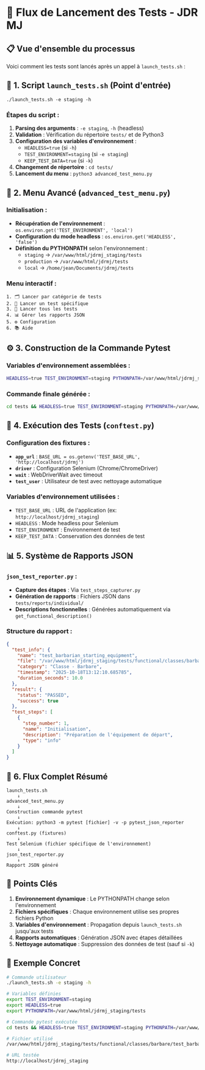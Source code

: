 # 🔄 Flux de Lancement des Tests - JDR MJ

## 📋 Vue d'ensemble du processus

Voici comment les tests sont lancés après un appel à `launch_tests.sh` :

## 🚀 1. Script `launch_tests.sh` (Point d'entrée)

```
./launch_tests.sh -e staging -h
```

### Étapes du script :
1. **Parsing des arguments** : `-e staging`, `-h` (headless)
2. **Validation** : Vérification du répertoire `tests/` et de Python3
3. **Configuration des variables d'environnement** :
   - `HEADLESS=true` (si `-h`)
   - `TEST_ENVIRONMENT=staging` (si `-e staging`)
   - `KEEP_TEST_DATA=true` (si `-k`)
4. **Changement de répertoire** : `cd tests/`
5. **Lancement du menu** : `python3 advanced_test_menu.py`

## 🎯 2. Menu Avancé (`advanced_test_menu.py`)

### Initialisation :
- **Récupération de l'environnement** : `os.environ.get('TEST_ENVIRONMENT', 'local')`
- **Configuration du mode headless** : `os.environ.get('HEADLESS', 'false')`
- **Définition du PYTHONPATH** selon l'environnement :
  - `staging` → `/var/www/html/jdrmj_staging/tests`
  - `production` → `/var/www/html/jdrmj/tests`
  - `local` → `/home/jean/Documents/jdrmj/tests`

### Menu interactif :
```
1. 🗂️ Lancer par catégorie de tests
2. 🎯 Lancer un test spécifique
3. 🚀 Lancer tous les tests
4. 📊 Gérer les rapports JSON
5. ⚙️ Configuration
6. 📚 Aide
```

## ⚙️ 3. Construction de la Commande Pytest

### Variables d'environnement assemblées :
```bash
HEADLESS=true TEST_ENVIRONMENT=staging PYTHONPATH=/var/www/html/jdrmj_staging/tests
```

### Commande finale générée :
```bash
cd tests && HEADLESS=true TEST_ENVIRONMENT=staging PYTHONPATH=/var/www/html/jdrmj_staging/tests python3 -m pytest functional/classes/barbare/test_barbarian_class.py::TestBarbarianClass::test_barbarian_starting_equipment -v -p pytest_json_reporter
```

## 🧪 4. Exécution des Tests (`conftest.py`)

### Configuration des fixtures :
- **`app_url`** : `BASE_URL = os.getenv('TEST_BASE_URL', 'http://localhost/jdrmj')`
- **`driver`** : Configuration Selenium (Chrome/ChromeDriver)
- **`wait`** : WebDriverWait avec timeout
- **`test_user`** : Utilisateur de test avec nettoyage automatique

### Variables d'environnement utilisées :
- `TEST_BASE_URL` : URL de l'application (ex: `http://localhost/jdrmj_staging`)
- `HEADLESS` : Mode headless pour Selenium
- `TEST_ENVIRONMENT` : Environnement de test
- `KEEP_TEST_DATA` : Conservation des données de test

## 📊 5. Système de Rapports JSON

### `json_test_reporter.py` :
- **Capture des étapes** : Via `test_steps_capturer.py`
- **Génération de rapports** : Fichiers JSON dans `tests/reports/individual/`
- **Descriptions fonctionnelles** : Générées automatiquement via `get_functional_description()`

### Structure du rapport :
```json
{
  "test_info": {
    "name": "test_barbarian_starting_equipment",
    "file": "/var/www/html/jdrmj_staging/tests/functional/classes/barbare/test_barbarian_class.py",
    "category": "Classe - Barbare",
    "timestamp": "2025-10-18T13:12:10.685785",
    "duration_seconds": 10.0
  },
  "result": {
    "status": "PASSED",
    "success": true
  },
  "test_steps": [
    {
      "step_number": 1,
      "name": "Initialisation",
      "description": "Préparation de l'équipement de départ",
      "type": "info"
    }
  ]
}
```

## 🔄 6. Flux Complet Résumé

```
launch_tests.sh
    ↓
advanced_test_menu.py
    ↓
Construction commande pytest
    ↓
Exécution: python3 -m pytest [fichier] -v -p pytest_json_reporter
    ↓
conftest.py (fixtures)
    ↓
Test Selenium (fichier spécifique de l'environnement)
    ↓
json_test_reporter.py
    ↓
Rapport JSON généré
```

## 🎯 Points Clés

1. **Environnement dynamique** : Le PYTHONPATH change selon l'environnement
2. **Fichiers spécifiques** : Chaque environnement utilise ses propres fichiers Python
3. **Variables d'environnement** : Propagation depuis `launch_tests.sh` jusqu'aux tests
4. **Rapports automatiques** : Génération JSON avec étapes détaillées
5. **Nettoyage automatique** : Suppression des données de test (sauf si `-k`)

## 🔧 Exemple Concret

```bash
# Commande utilisateur
./launch_tests.sh -e staging -h

# Variables définies
export TEST_ENVIRONMENT=staging
export HEADLESS=true
export PYTHONPATH=/var/www/html/jdrmj_staging/tests

# Commande pytest exécutée
cd tests && HEADLESS=true TEST_ENVIRONMENT=staging PYTHONPATH=/var/www/html/jdrmj_staging/tests python3 -m pytest functional/classes/barbare/test_barbarian_class.py::TestBarbarianClass::test_barbarian_starting_equipment -v -p pytest_json_reporter

# Fichier utilisé
/var/www/html/jdrmj_staging/tests/functional/classes/barbare/test_barbarian_class.py

# URL testée
http://localhost/jdrmj_staging
```
